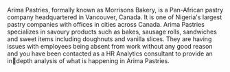 Arima Pastries, formally known as Morrisons 
Bakery, is a Pan-African pastry company 
headquartered in Vancouver, Canada. It is one 
of Nigeria's largest pastry companies with 
offices in cities across Canada. Arima Pastries 
specializes in savoury products such as bakes, 
sausage rolls, sandwiches and sweet items 
including doughnuts and vanilla slices.
They are having issues with employees being 
absent from work without any good reason and 
you have been contacted as a HR 
Analytics consultant to provide an indepth analysis of what is happening in 
Arima Pastries. 

